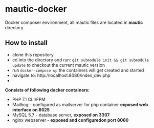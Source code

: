 # mautic-docker
Docker composer environment, all mautic files are located in **mautic** directory

## How to install
 * clone this repository
 * cd into the directory and run: ```git submodule init && git submodule update``` to checkout the current mautic version
 * run ```docker-compose up``` the containers will get created and started
 * navigate to: http://localhost:8080/index_dev.php
 * 
 

**Consists of following docker containers:**
* PHP 7.1 CLI/FPM
* Mailhog - configured as mailserver for php container **exposed web interface on 8025**
* MySQL 5.7 - database server, **exposed on 3307**
* nginx webserver - **exposed and configuredon port 8080**
